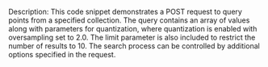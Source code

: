 Description: 
This code snippet demonstrates a POST request to query points from a specified collection. The query contains an array of values along with parameters for quantization, where quantization is enabled with oversampling set to 2.0. The limit parameter is also included to restrict the number of results to 10. The search process can be controlled by additional options specified in the request.